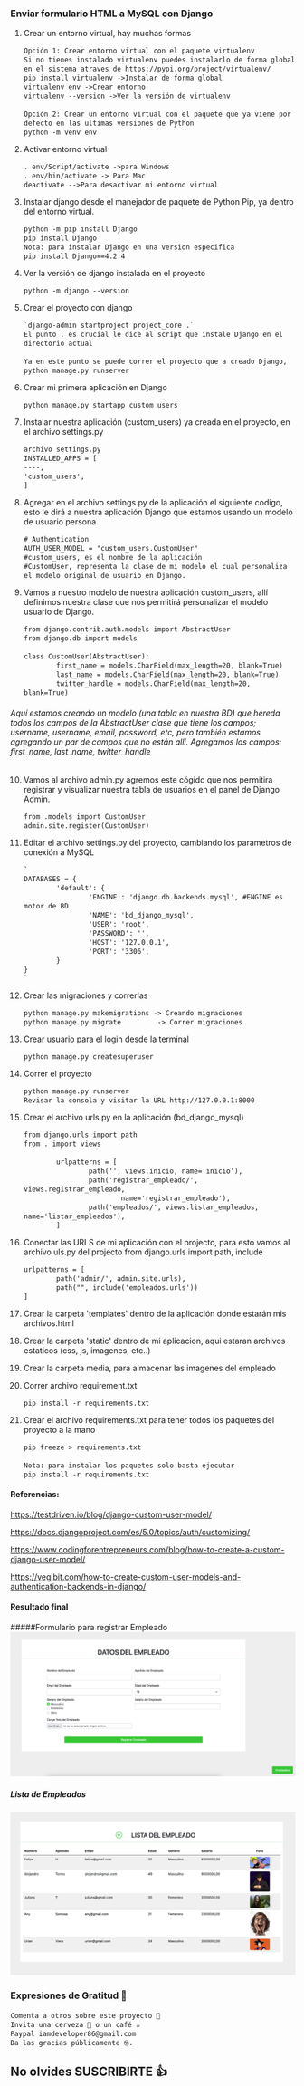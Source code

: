 ### Enviar formulario HTML a MySQL con Django

1.  Crear un entorno virtual, hay muchas formas

        Opción 1: Crear entorno virtual con el paquete virtualenv
        Si no tienes instalado virtualenv puedes instalarlo de forma global en el sistema atraves de https://pypi.org/project/virtualenv/
        pip install virtualenv ->Instalar de forma global
        virtualenv env ->Crear entorno
        virtualenv --version ->Ver la versión de virtualenv

        Opción 2: Crear un entorno virtual con el paquete que ya viene por defecto en las ultimas versiones de Python
        python -m venv env

2.  Activar entorno virtual

        . env/Script/activate ->para Windows
        . env/bin/activate -> Para Mac
        deactivate -->Para desactivar mi entorno virtual

3.  Instalar django desde el manejador de paquete de Python Pip, ya dentro del entorno virtual.

        python -m pip install Django
        pip install Django
        Nota: para instalar Django en una version especifica
        pip install Django==4.2.4

4.  Ver la versión de django instalada en el proyecto

        python -m django --version

5.  Crear el proyecto con django

        `django-admin startproject project_core .`
        El punto . es crucial le dice al script que instale Django en el directorio actual

        Ya en este punto se puede correr el proyecto que a creado Django,
        python manage.py runserver

6.  Crear mi primera aplicación en Django

        python manage.py startapp custom_users

7.  Instalar nuestra aplicación (custom_users) ya creada en el proyecto, en el archivo settings.py

        archivo settings.py
        INSTALLED_APPS = [
        ----,
        'custom_users',
        ]

8.  Agregar en el archivo settings.py de la aplicación el siguiente codigo, esto le dirá a nuestra aplicación Django que estamos usando un modelo de usuario persona

        # Authentication
        AUTH_USER_MODEL = "custom_users.CustomUser"
        #custom_users, es el nombre de la aplicación
        #CustomUser, representa la clase de mi modelo el cual personaliza el modelo original de usuario en Django.

9.  Vamos a nuestro modelo de nuestra aplicación custom_users, allí definimos nuestra clase que nos permitirá personalizar el modelo usuario de Django.

        from django.contrib.auth.models import AbstractUser
        from django.db import models

        class CustomUser(AbstractUser):
                first_name = models.CharField(max_length=20, blank=True)
                last_name = models.CharField(max_length=20, blank=True)
                twitter_handle = models.CharField(max_length=20, blank=True)

###### Aquí estamos creando un modelo (una tabla en nuestra BD) que hereda todos los campos de la AbstractUser clase que tiene los campos; username, username, email, password, etc, pero también estamos agregando un par de campos que no están allí. Agregamos los campos: first_name, last_name, twitter_handle

10. Vamos al archivo admin.py agremos este cógido que nos permitira registrar y visualizar nuestra tabla de usuarios en el panel de Django Admin.

        from .models import CustomUser
        admin.site.register(CustomUser)

11. Editar el archivo settings.py del proyecto, cambiando los parametros de conexión a MySQL

        `
        DATABASES = {
                'default': {
                        'ENGINE': 'django.db.backends.mysql', #ENGINE es motor de BD
                        'NAME': 'bd_django_mysql',
                        'USER': 'root',
                        'PASSWORD': '',
                        'HOST': '127.0.0.1',
                        'PORT': '3306',
                }
        }
        `

12. Crear las migraciones y correrlas

        python manage.py makemigrations -> Creando migraciones
        python manage.py migrate         -> Correr migraciones

13. Crear usuario para el login desde la terminal

        python manage.py createsuperuser

14. Correr el proyecto

        python manage.py runserver
        Revisar la consola y visitar la URL http://127.0.0.1:8000

15. Crear el archivo urls.py en la aplicación (bd_django_mysql)

        from django.urls import path
        from . import views

                urlpatterns = [
                        path('', views.inicio, name='inicio'),
                        path('registrar_empleado/', views.registrar_empleado,
                                name='registrar_empleado'),
                        path('empleados/', views.listar_empleados, name='listar_empleados'),
                ]

16. Conectar las URLS de mi aplicación con el projecto, para esto vamos al archivo uls.py del projecto
    from django.urls import path, include

        urlpatterns = [
                path('admin/', admin.site.urls),
                path("", include('empleados.urls'))
        ]

17. Crear la carpeta 'templates' dentro de la aplicación donde estarán mis archivos.html

18. Crear la carpeta 'static' dentro de mi aplicacion, aqui estaran archivos
    estaticos (css, js, imagenes, etc..)

19. Crear la carpeta media, para almacenar las imagenes del empleado

20. Correr archivo requirement.txt

        pip install -r requirements.txt

21. Crear el archivo requirements.txt para tener todos los paquetes del proyecto a la mano

        pip freeze > requirements.txt

        Nota: para instalar los paquetes solo basta ejecutar
        pip install -r requirements.txt

#### Referencias:

https://testdriven.io/blog/django-custom-user-model/

https://docs.djangoproject.com/es/5.0/topics/auth/customizing/

https://www.codingforentrepreneurs.com/blog/how-to-create-a-custom-django-user-model/

https://vegibit.com/how-to-create-custom-user-models-and-authentication-backends-in-django/

#### Resultado final

#####Formulario para registrar Empleado
![](https://raw.githubusercontent.com/urian121/imagenes-proyectos-github/master/registrar-empleado-con-django-crud-urian-viera.png)

##### Lista de Empleados

![](https://raw.githubusercontent.com/urian121/imagenes-proyectos-github/master/lista-de-empleados-crud-django-urian-viera.png)

### Expresiones de Gratitud 🎁

    Comenta a otros sobre este proyecto 📢
    Invita una cerveza 🍺 o un café ☕
    Paypal iamdeveloper86@gmail.com
    Da las gracias públicamente 🤓.

## No olvides SUSCRIBIRTE 👍
